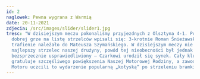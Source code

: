 ```yaml
---
id: 2
naglowek: Pewna wygrana z Warmią
date: 20-11-2021
zdjecia: /src/images/slider/slider1.jpg
tresc: "W dzisiejszym meczu pokonaliśmy przyjezdnych z Olsztyna 4-1. Po bardzo
  dobrej grze na listę strzelców wpisali się: 3-krotnie Roman Śnieżawski i 1
  trafienie należało do Mateusza Szymańskiego. W dzisiejszym meczy nie wystąpił
  najlepszy strzelec naszej drużyny, powód tej nieobecności był jednak
  bezsprzecznie usprawiedliwiony – Czarkowi urodził się synek. Cały klub
  gratuluje szczęśliwego powiększenia Naszej Motorowej Rodziny, a zawodnicy
  Motoru uczcili to wydarzenie popularną „kołyską” po strzeleniu bramki."
---
```

